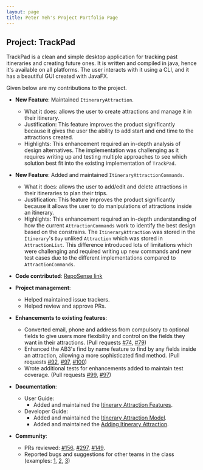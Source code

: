 ```yaml
---
layout: page
title: Peter Yeh's Project Portfolio Page
---
```


## Project: TrackPad

TrackPad is a clean and simple desktop application for tracking past itineraries and creating future ones. 
It is written and compiled in java, hence it's available on all platforms. 
The user interacts with it using a CLI, and it has a beautiful GUI created with JavaFX.

Given below are my contributions to the project.

* **New Feature**: Maintained `ItineraryAttraction`.
  * What it does: allows the user to create attractions and manage it in their itinerary.
  * Justification: This feature improves the product significantly because it gives the user the ability to 
  add start and end time to the attractions created.
  * Highlights: This enhancement required an in-depth analysis of design alternatives. The implementation was challenging as 
  it requires writing up and testing multiple approaches to see which solution best fit into the existing implementation of `TrackPad`.

* **New Feature**: Added and maintained `ItineraryAttractionCommands`.
  * What it does: allows the user to add/edit and delete attractions in their itineraries to plan their trips.
  * Justification: This feature improves the product significantly because it allows the user to do manipulations of attractions inside an itinerary.
  * Highlights: This enhancement required an in-depth understanding of how the current `AttractionCommands` work to identify the best design based on the constrains.
  The `ItineraryAttraction` was stored in the `Itinerary`'s `Day` unliked `Attraction` which was stored in `AttractionList`.
  This difference introduced lots of limitations which were challenging and required writing up new commands and
  new test cases due to the different implementations compared to `AttractionCommands`.

* **Code contributed**: [RepoSense link](https://nus-cs2103-ay2021s1.github.io/tp-dashboard/#breakdown=true&search=peter-yeh)

* **Project management**:
  * Helped maintained issue trackers.
  * Helped review and approve PRs.

* **Enhancements to existing features**:
  * Converted email, phone and address from compulsory to optional fields to give users more flexibility and control on the fields they want in their attractions. 
  (Pull requests [\#74](https://github.com/AY2021S1-CS2103T-T09-3/tp/pull/74), [\#79](https://github.com/AY2021S1-CS2103T-T09-3/tp/pull/79))
  * Enhanced the AB3's find by name feature to find by any fields inside an attraction, allowing a more sophisticated find method. 
  (Pull requests [\#92](https://github.com/AY2021S1-CS2103T-T09-3/tp/pull/92), [\#97](https://github.com/AY2021S1-CS2103T-T09-3/tp/pull/97), [\#100](https://github.com/AY2021S1-CS2103T-T09-3/tp/pull/100)) 
  * Wrote additional tests for enhancements added to maintain test coverage.
  (Pull requests [\#99](https://github.com/AY2021S1-CS2103T-T09-3/tp/pull/99), [\#97](https://github.com/AY2021S1-CS2103T-T09-3/tp/pull/97/commits/f0ffdfe3378fa3a14bce510b6bc69396cbc4f128))

* **Documentation**:
  * User Guide:
    * Added and maintained the [Itinerary Attraction Features](../UserGuide.md#44-itinerary-attraction-features-yeh-yu-chun).
  * Developer Guide:
    * Added and maintained the [Itinerary Attraction Model](../DeveloperGuide.md#49-itinerary-attraction-model).
    * Added and maintained the [Adding Itinerary Attraction](../DeveloperGuide.md#410-adding-itinerary-attraction). 

* **Community**:
  * PRs reviewed: [\#156](https://github.com/AY2021S1-CS2103T-T09-3/tp/pull/156), [\#297](https://github.com/AY2021S1-CS2103T-T09-3/tp/pull/297), [\#149](https://github.com/AY2021S1-CS2103T-T09-3/tp/pull/149).
  * Reported bugs and suggestions for other teams in the class (examples: [1](https://github.com/peter-yeh/ped/issues/6), [2](https://github.com/peter-yeh/ped/issues/10), [3](https://github.com/peter-yeh/ped/issues/7))
